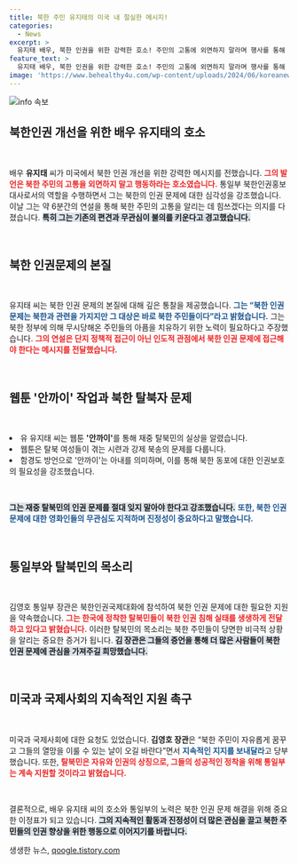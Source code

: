 ```yaml
---
title: 북한 주민 유지태의 미국 내 절실한 메시지!
categories:
  - News
excerpt: >
  유지태 배우, 북한 인권을 위한 강력한 호소! 주민의 고통에 외면하지 말라며 행사를 통해 국제 사회에 행동을 촉구했다. 그의 진솔한 노력과 탈북민의 이야기로 북한 인권 문제의 심각성을 알린다.
feature_text: >
  유지태 배우, 북한 인권을 위한 강력한 호소! 주민의 고통에 외면하지 말라며 행사를 통해 국제 사회에 행동을 촉구했다. 그의 진솔한 노력과 탈북민의 이야기로 북한 인권 문제의 심각성을 알린다.
image: 'https://www.behealthy4u.com/wp-content/uploads/2024/06/koreanews.jpg'
---
```


<p><img src="https://www.behealthy4u.com/wp-content/uploads/2024/06/koreanews.jpg" alt="info 속보" /></p>

<h2 data-ke-size="size26">북한인권 개선을 위한 배우 유지태의 호소</h2>

<p data-ke-size="size16">&nbsp;</p>

<p>배우 <b>유지태</b> 씨가 미국에서 북한 인권 개선을 위한 강력한 메시지를 전했습니다. <b><span style="color: #ee2323;">그의 발언은 북한 주민의 고통을 외면하지 말고 행동하라는 호소였습니다.</span></b> 통일부 북한인권홍보대사로서의 역할을 수행하면서 그는 북한의 인권 문제에 대한 심각성을 강조했습니다. 이날 그는 약 6분간의 연설을 통해 북한 주민의 고통을 알리는 데 힘쓰겠다는 의지를 다졌습니다. <b><span style="background-color: #21538527;">특히 그는 기존의 편견과 무관심이 불의를 키운다고 경고했습니다.</span></b> </p>

<p data-ke-size="size16">&nbsp;</p>

<h2 data-ke-size="size26">북한 인권문제의 본질</h2>

<p data-ke-size="size16">&nbsp;</p>

<p>유지태 씨는 북한 인권 문제의 본질에 대해 깊은 통찰을 제공했습니다. <b><span style="color: #1a5490;">그는 “북한 인권 문제는 북한과 관련을 가지지만 그 대상은 바로 북한 주민들이다”라고 밝혔습니다.</span></b> 그는 북한 정부에 의해 무시당해온 주민들의 아픔을 치유하기 위한 노력이 필요하다고 주장했습니다. <b><span style="color: #ee2323;">그의 연설은 단지 정책적 접근이 아닌 인도적 관점에서 북한 인권 문제에 접근해야 한다는 메시지를 전달했습니다.</span></b></p>

<p data-ke-size="size16">&nbsp;</p>

<h2 data-ke-size="size26">웹툰 '안까이' 작업과 북한 탈북자 문제</h2>

<p data-ke-size="size16">&nbsp;</p>

<p><unordered-list>
<li>유 유지태 씨는 웹툰 <b>'안까이'</b>를 통해 재중 탈북민의 실상을 알렸습니다.</li>
<li>웹툰은 탈북 여성들이 겪는 시련과 강제 북송의 문제를 다룹니다.</li>
<li>함경도 방언으로 '안까이'는 아내를 의미하며, 이를 통해 북한 동포에 대한 인권보호의 필요성을 강조했습니다.</li>
</unordered-list></p>

<p data-ke-size="size16">&nbsp;</p>

<p><b><span style="background-color: #21538527;">그는 재중 탈북민의 인권 문제를 절대 잊지 말아야 한다고 강조했습니다.</span></b> <b><span style="color: #1a5490;">또한, 북한 인권 문제에 대한 영화인들의 무관심도 지적하며 진정성이 중요하다고 말했습니다.</span></b></p>

<p data-ke-size="size16">&nbsp;</p>

<h2 data-ke-size="size26">통일부와 탈북민의 목소리</h2>

<p data-ke-size="size16">&nbsp;</p>

<p>김영호 통일부 장관은 북한인권국제대화에 참석하여 북한 인권 문제에 대한 필요한 지원을 약속했습니다. <b><span style="color: #ee2323;">그는 한국에 정착한 탈북민들이 북한 인권 침해 실태를 생생하게 전달하고 있다고 밝혔습니다.</span></b> 이러한 탈북민의 목소리는 북한 주민들이 당면한 비극적 상황을 알리는 중요한 증거가 됩니다. <b><span style="background-color: #21538527;">김 장관은 그들의 증언을 통해 더 많은 사람들이 북한 인권 문제에 관심을 가져주길 희망했습니다.</span></b> </p>

<p data-ke-size="size16">&nbsp;</p>

<h2 data-ke-size="size26">미국과 국제사회의 지속적인 지원 촉구</h2>

<p data-ke-size="size16">&nbsp;</p>

<p>미국과 국제사회에 대한 요청도 있었습니다. <b>김영호 장관</b>은 “북한 주민이 자유롭게 꿈꾸고 그들의 열망을 이룰 수 있는 날이 오길 바란다”면서 <b><span style="color: #1a5490;">지속적인 지지를 보내달라</span></b>고 당부했습니다. 또한, <b><span style="color: #ee2323;">탈북민은 자유와 인권의 상징으로, 그들의 성공적인 정착을 위해 통일부는 계속 지원할 것이라고 밝혔습니다.</span></b> </p>

<p data-ke-size="size16">&nbsp;</p>

<p>결론적으로, 배우 유지태 씨의 호소와 통일부의 노력은 북한 인권 문제 해결을 위해 중요한 이정표가 되고 있습니다. <b><span style="background-color: #21538527;">그의 지속적인 활동과 진정성이 더 많은 관심을 끌고 북한 주민들의 인권 향상을 위한 행동으로 이어지기를 바랍니다.</span></b></p>
생생한 뉴스, <a href="https://qoogle.tistory.com" rel="dofollow">qoogle.tistory.com</a>


